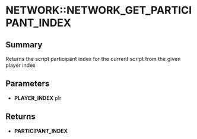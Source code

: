 # NETWORK::NETWORK_GET_PARTICIPANT_INDEX

## Summary
Returns the script participant index for the current script from the given player index

## Parameters
* **PLAYER_INDEX** plr

## Returns
* **PARTICIPANT_INDEX**